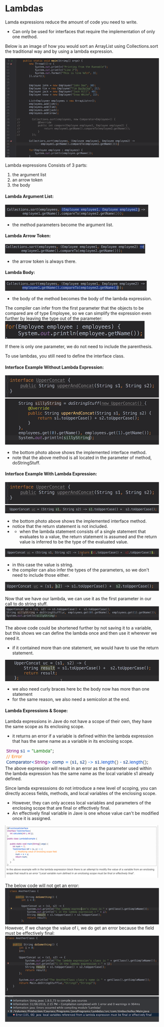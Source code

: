 # Lambdas



  Lamda expressions reduce the amount of code you need to write.
- Can only be used for interfaces that require the implementation of only one method.
   

 

 Below is an image of how you would sort an ArrayList using Collections.sort the traditional way and by using a lambda expression.  


![](Images/2019-11-21-18-45-20.png) 

Lambda expressions Consists of 3 parts:
1. the argument list
2. an arrow token
3. the body

#### Lambda Argument List:  
![](Images/2019-11-21-18-53-52.png)  
- the method parameters become the argument list.  


#### Lambda Arrow Token:
![](Images/2019-11-21-18-54-41.png)  
- the arrow token is always there.

#### Lambda Body:
![](Images/2019-11-21-18-56-18.png)  
- the body of the method becomes the body of the lambda expression.

The compiler can infer from the first parameter that the objects to be compared are of type Employee, so we can simplify the expression even further by leaving the type out of the parameter:  
![](Images/2019-11-21-19-01-00.png)  

If there is only one parameter, we do not need to include the parenthesis.


To use lambdas, you still need to define the interface class.  

#### Interface Example Without Lambda Expression:  
![](Images/2019-11-21-19-20-37.png)  
![](Images/2019-11-21-19-21-42.png)  
- the bottom photo above shows the implemented interface method.  
- note that the above method is all located in the parameter of method, doStringStuff.
#### Interface Example With Lambda Expression:  
![](Images/2019-11-21-19-20-37.png)  
![](Images/2019-11-21-19-24-30.png)  
- the bottom photo above shows the implemented interface method.
- notice that the return statement is not included.  
- - when the lambda statement consists of a single statement that evaluates to a value, the return statement is assumed and the return value is inferred to be the type of the evaluated value.  
  
![](Images/2019-11-21-19-27-06.png)  
- in this case the value is string.  
- the compiler can also infer the types of the parameters, so we don't need to include those either.
  
![](Images/2019-11-21-19-30-37.png)  

Now that we have our lambda, we can use it as the first parameter in our call to do string stuff.  
![](Images/2019-11-21-19-48-05.png)  

The above code could be shortened further by not saving it to a variable, but this shows we can define the lambda once and then use it wherever we need it.  
- if it contained more than one statement, we would have to use the return statement.  

![](Images/2019-11-21-19-52-59.png)  
- we also need curly braces here bc the body now has more than one statement  
- for the same reason, we also need a semicolon at the end.  

#### Lambda Expressions & Scope:  
Lambda expressions in Jave do not have a scope of their own, they have the same scope as its enclosing scope.  
- it returns an error if a variable is defined within the lambda expression that has the same name as a variable in its enclosing scope.  
  
![](Images/2019-11-21-20-27-04.png)  
The above expression will result in an error as the parameter used within the lambda expression has the same name as the local variable s1 already defined.

Since lamda expresssions do not introduce a new level of scoping, you can directly access fields, methods, and local variables of the enclosing scope.  
- However, they can only access local variables and parameters of the enclosing scope that are final or effectively final.  
- An effectively final variable in Jave is one whose value can't be modified once it is assigned.  
  
![](Images/2019-11-21-20-31-03.png)

The below code will not get an error:  
![](Images/2019-11-21-20-33-22.png)  
However, if we change the value of i, we do get an error because the field must be effectively final:  
![](Images/2019-11-21-20-34-35.png)  
![](Images/2019-11-21-20-34-52.png)  

  










>

